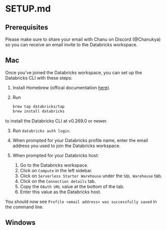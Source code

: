 # SETUP.md

## Prerequisites

Please make sure to share your email with Chanu on Discord (@Chanukya) so you can receive an email invite to the Databricks workspace.

## Mac

Once you've joined the Databricks workspace, you can set up the Databricks CLI with these steps:

1. Install Homebrew (offical documentation [here](https://brew.sh/)).

2. Run

    ```bash
    brew tap databricks/tap
    brew install databricks
    ```

to install the Databricks CLI at v0.269.0 or newer.

3. Run `databricks auth login`.

4. When prompted for your Databricks profile name, enter the email address you used to join the Databricks workspace.

5. When prompted for your Databricks host:
    1. Go to the Databricks workspace.
    2. Click on `Compute` in the left sidebar.
    3. Click on `Serverless Starter Warehouse` under the `SQL Warehouse` tab.
    4. Click on the `Connection details` tab.
    5. Copy the `OAuth URL` value at the bottom of the tab.
    6. Enter this value as the Databricks host.

You should now see `Profile <email address> was successfully saved` in the command line.

## Windows
